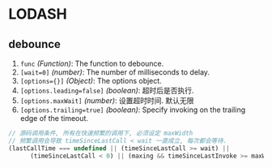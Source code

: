 # LODASH



## debounce

1. `func` *(Function)*: The function to debounce.
2. `[wait=0]` *(number)*: The number of milliseconds to delay.
3. `[options={}]` *(Object)*: The options object.
4. `[options.leading=false]` *(boolean)*: 超时后是否执行.
5. `[options.maxWait]` *(number)*: 设置超时时间. 默认无限
6. `[options.trailing=true]` *(boolean)*: Specify invoking on the trailing edge of the timeout.

```js
// 源码调用条件, 所有在快速频繁的调用下, 必须设定 maxWidth
// 频繁调用会导致 timeSinceLastCall < wait 一直成立, 每次都会等待.
(lastCallTime === undefined || (timeSinceLastCall >= wait) ||
      (timeSinceLastCall < 0) || (maxing && timeSinceLastInvoke >= maxWait))
```

